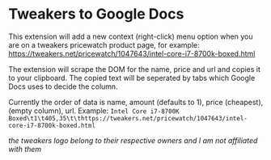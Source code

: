 # Tweakers to Google Docs
This extension will add a new context (right-click) menu option when you are on a tweakers pricewatch product page, for example: https://tweakers.net/pricewatch/1047643/intel-core-i7-8700k-boxed.html

The extension will scrape the DOM for the name, price and url and copies it to your clipboard. The copied text will be seperated by tabs which Google Docs uses to decide the column. 

Currently the order of data is name, amount (defaults to 1), price (cheapest), (empty column), url. 
Example: `Intel Core i7-8700K Boxed\t1\t405,35\t\thttps://tweakers.net/pricewatch/1047643/intel-core-i7-8700k-boxed.html`

_the tweakers logo belong to their respective owners and I am not affiliated with them_